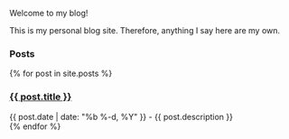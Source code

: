 Welcome to my blog!

This is my personal blog site. Therefore, anything I say here are my own.

### Posts

{% for post in site.posts %}
  <article>
    <h3><a href="{{ post.url | relative_url }}">{{ post.title }}</a></h3>
    <span class="note">{{ post.date | date: "%b %-d, %Y" }} - {{ post.description }}</span>
  </article>
{% endfor %}
